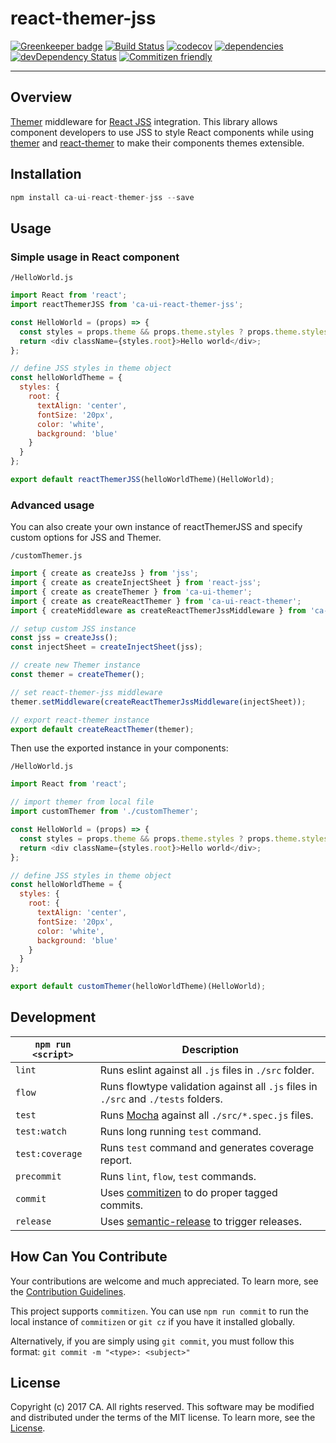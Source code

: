 # react-themer-jss

[![Greenkeeper badge](https://badges.greenkeeper.io/CAAPIM/react-themer-jss.svg)](https://greenkeeper.io/)
[![Build Status](https://travis-ci.org/CAAPIM/react-themer-jss.svg?branch=master)](https://travis-ci.org/CAAPIM/react-themer-jss)
[![codecov](https://codecov.io/gh/CAAPIM/react-themer-jss/branch/master/graph/badge.svg)](https://codecov.io/gh/CAAPIM/react-themer-jss)
[![dependencies](https://david-dm.org/CAAPIM/react-themer-jss.svg)](https://david-dm.org/CAAPIM/react-themer-jss)
[![devDependency Status](https://david-dm.org/CAAPIM/react-themer-jss/dev-status.svg)](https://david-dm.org/CAAPIM/react-themer-jss#info=devDependencies)
[![Commitizen friendly](https://img.shields.io/badge/commitizen-friendly-brightgreen.svg)](http://commitizen.github.io/cz-cli/)
************************************************************

## Overview
[Themer](https://github.com/CAAPIM/themer) middleware for [React JSS](https://github.com/cssinjs/react-jss) integration. This library allows component developers to use JSS to style React components while using [themer](https://github.com/CAAPIM/themer) and [react-themer](https://github.com/CAAPIM/react-themer) to make their components themes extensible.

## Installation
```js
npm install ca-ui-react-themer-jss --save
```

## Usage

### Simple usage in React component

`/HelloWorld.js`
```js
import React from 'react';
import reactThemerJSS from 'ca-ui-react-themer-jss';

const HelloWorld = (props) => {
  const styles = props.theme && props.theme.styles ? props.theme.styles : {};
  return <div className={styles.root}>Hello world</div>;
};

// define JSS styles in theme object
const helloWorldTheme = {
  styles: {
    root: {
      textAlign: 'center',
      fontSize: '20px',
      color: 'white',
      background: 'blue'
    }
  }
};

export default reactThemerJSS(helloWorldTheme)(HelloWorld);
```

### Advanced usage

You can also create your own instance of reactThemerJSS and specify custom options for JSS and Themer.

`/customThemer.js`
```js
import { create as createJss } from 'jss';
import { create as createInjectSheet } from 'react-jss';
import { create as createThemer } from 'ca-ui-themer';
import { create as createReactThemer } from 'ca-ui-react-themer';
import { createMiddleware as createReactThemerJssMiddleware } from 'ca-ui-react-themer-jss';

// setup custom JSS instance
const jss = createJss();
const injectSheet = createInjectSheet(jss);

// create new Themer instance
const themer = createThemer();

// set react-themer-jss middleware
themer.setMiddleware(createReactThemerJssMiddleware(injectSheet));

// export react-themer instance
export default createReactThemer(themer);
```

Then use the exported instance in your components:

`/HelloWorld.js`
```js
import React from 'react';

// import themer from local file
import customThemer from './customThemer';

const HelloWorld = (props) => {
  const styles = props.theme && props.theme.styles ? props.theme.styles : {};
  return <div className={styles.root}>Hello world</div>;
};

// define JSS styles in theme object
const helloWorldTheme = {
  styles: {
    root: {
      textAlign: 'center',
      fontSize: '20px',
      color: 'white',
      background: 'blue'
    }
  }
};

export default customThemer(helloWorldTheme)(HelloWorld);
```

## Development
|`npm run <script>`|Description|
|------------------|-----------|
|`lint`| Runs eslint against all `.js` files in `./src` folder.|
|`flow`| Runs flowtype validation against all `.js` files in `./src` and `./tests` folders.|
|`test`|Runs [Mocha](https://github.com/mochajs/mocha) against all `./src/*.spec.js` files.|
|`test:watch`|Runs long running `test` command.|
|`test:coverage`|Runs `test` command and generates coverage report.|
|`precommit`|Runs `lint`, `flow`, `test` commands.|
|`commit`|Uses [commitizen](https://github.com/commitizen/cz-cli) to do proper tagged commits.|
|`release`|Uses [semantic-release](https://github.com/semantic-release/semantic-release) to trigger releases.|

## How Can You Contribute
Your contributions are welcome and much appreciated. To learn more, see the [Contribution Guidelines](CONTRIBUTING.md).

This project supports `commitizen`. You can use `npm run commit` to run the local instance of `commitizen` or `git cz` if you have it installed globally.

Alternatively, if you are simply using `git commit`, you must follow this format:
`git commit -m "<type>: <subject>"`

## License
Copyright (c) 2017 CA. All rights reserved.
This software may be modified and distributed under the terms of the MIT license. To learn more, see the [License](LICENSE).
